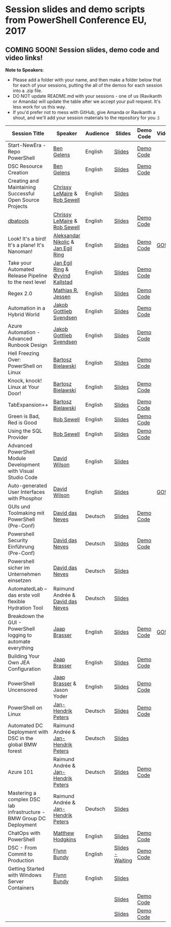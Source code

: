 # Session slides and demo scripts from PowerShell Conference EU, 2017

## COMING SOON! Session slides, demo code and video links!

**Note to Speakers**: 
- Please add a folder with your name, and then make a folder below that for each of your sessions, putting the all of the demos for each session into a .zip file. 
- DO NOT update README.md with your sessions - one of us (Ravikanth or Amanda) will update the table after we accept your pull request. It's less work for us this way.
- If you'd prefer not to mess with GitHub, give Amanda or Ravikanth a shout, and we'll add your session materials to the repository for you :)

| Session Title  | Speaker | Audience | Slides | Demo Code | Videos |
| ------------- | ------------- | ------------- | ------------- | ------------- | ------------- |
| Start-NewEra -Repo PowerShell | [Ben Gelens](https://github.com/bgelens) | English | [Slides](https://github.com/psconfeu/2017/blob/master/Ben%20Gelens/OSS%20xPlat%20PowerShell/OSS%20PS.pptx) | [Demo Code](https://github.com/psconfeu/2017/blob/master/Ben%20Gelens/OSS%20xPlat%20PowerShell/Demo.zip) |  |
| DSC Resource Creation | [Ben Gelens](https://github.com/bgelens) | English | [Slides](https://github.com/psconfeu/2017/blob/master/Ben%20Gelens/DSC%20Resource%20Creation/DSCResources.pptx) | [Demo Code](https://github.com/psconfeu/2017/blob/master/Ben%20Gelens/DSC%20Resource%20Creation/Demo.zip) |  |
| Creating and Maintaining Successful Open Source Projects | [Chrissy LeMaire](https://github.com/potatoqualitee) & [Rob Sewell](https://github.com/DBAWithABeard) | English | [Slides](https://github.com/psconfeu/2017/blob/master/Chrissy%20LeMaire%20and%20Rob%20Sewell/CreatingMaintainingOpenSourceProjects/CreatingMaintainingOpenSourceProjects.pptx) |  |  |
| [dbatools](https://dbatools.io) | [Chrissy LeMaire](https://github.com/potatoqualitee) & [Rob Sewell](https://github.com/DBAWithABeard) | English | [Slides](https://github.com/psconfeu/2017/blob/master/Chrissy%20LeMaire%20and%20Rob%20Sewell/dbatools/dbatools.pptx) | [Demo Code](https://github.com/psconfeu/2017/blob/master/Chrissy%20LeMaire%20and%20Rob%20Sewell/dbatools/dbatools.ps1) |  |
| Look! It's a bird! It's a plane! It's Nanoman! | [Aleksandar Nikolic](https://github.com/alexandair) & [Jan Egil Ring](https://github.com/janegilring) | English | [Slides](https://github.com/psconfeu/2017/blob/master/Aleksandar%20Nikolic%20%26%20Jan%20Egil%20Ring/Nanoman/Nanoman.pptx) | [Demo Code](https://github.com/psconfeu/2017/blob/master/Aleksandar%20Nikolic%20%26%20Jan%20Egil%20Ring/Nanoman/demo.zip) | [GO!](https://youtu.be/YrAHmkBLvjU) |
| Take your Automated Release Pipeline to the next level | [Jan Egil Ring](https://github.com/janegilring) & [Øyvind Kallstad](https://github.com/gravejester) | English | [Slides](https://github.com/psconfeu/2017/blob/master/Jan%20Egil%20Ring%20and%20%C3%98yvind%20Kallstad/Take%20your%20Automated%20Release%20Pipeline%20to%20the%20next%20level/Take%20your%20Automated%20Release%20Pipeline%20to%20the%20next%20level.pptx) | [Demo Code](https://github.com/psconfeu/2017/blob/master/Jan%20Egil%20Ring%20and%20%C3%98yvind%20Kallstad/Take%20your%20Automated%20Release%20Pipeline%20to%20the%20next%20level/demo.zip) |  |
| Regex 2.0 | [Mathias R. Jessen](https://github.com/iisresetme) | English | [Slides](https://github.com/psconfeu/2017/blob/master/Mathias%20R%20Jessen/regex2.pptx) | [Demo Code](https://github.com/psconfeu/2017/blob/master/Mathias%20R%20Jessen/demo.zip) |  |
| Automation in a Hybrid World | [Jakob Gottlieb Svendsen](https://github.com/jakobgsvendsen) | English | [Slides](https://github.com/psconfeu/2017/blob/master/Jakob%20Gottlieb%20Svendsen/PSCONFEU2017-JakobGSvendsen-Automation_in_a_hybrid_world_V1.pptx) | [Demo Code](https://github.com/psconfeu/2017/blob/master/Jakob%20Gottlieb%20Svendsen/PSCONFEU2017-JakobGSvendsen-Automation_in_a_hybrid_world_V1.zip) |  |
| Azure Automation - Advanced Runbook Design | [Jakob Gottlieb Svendsen](https://github.com/jakobgsvendsen) | English | [Slides](https://github.com/psconfeu/2017/blob/master/Jakob%20Gottlieb%20Svendsen/PSCONFEU2017-JakobGSvendsen-Azure_Automation_-_Advanced_Runbook_Design_V1.pptx) | [Demo Code](https://github.com/psconfeu/2017/blob/master/Jakob%20Gottlieb%20Svendsen/PSCONFEU2017-JakobGSvendsen-Azure_Automation_-_Advanced_Runbook_Design_V1.zip) |  |
| Hell Freezing Over: PowerShell on Linux | [Bartosz Bielawski](https://github.com/bielawb) | English | [Slides](https://github.com/psconfeu/2017/blob/master/Bartosz%20Bielawski/HellFreezingOver/01_HellFreezing.pptx) | [Demo Code](https://github.com/psconfeu/2017/blob/master/Bartosz%20Bielawski/HellFreezingOver/Demos-HellFreezing.zip) |  |
| Knock, knock! Linux at Your Door! | [Bartosz Bielawski](https://github.com/bielawb) | English | [Slides](https://github.com/psconfeu/2017/blob/master/Bartosz%20Bielawski/LinuxAtYourDoor/02_LinuxAtYourDoor.pptx) | [Demo Code](https://github.com/psconfeu/2017/blob/master/Bartosz%20Bielawski/LinuxAtYourDoor/Demos-LinuxAtYourDoor.zip) |  |
| TabExpansion++ | [Bartosz Bielawski](https://github.com/bielawb) | English | [Slides](https://github.com/psconfeu/2017/blob/master/Bartosz%20Bielawski/TabExpansionPlusPlus/03_TabExpansionPlusPlus.pptx) | [Demo Code](https://github.com/psconfeu/2017/blob/master/Bartosz%20Bielawski/TabExpansionPlusPlus/Demos-TabExpansionPlusPlus.zip) |  |
| Green is Bad, Red is Good | [Rob Sewell](https://github.com/DBAWithABeard) | English | [Slides](https://github.com/psconfeu/2017/blob/master/Rob%20Sewell/Green%20is%20Bad%20Red%20is%20Good/Green%20is%20Good%20Red%20is%20Bad.pptx) | [Demo Code](https://github.com/psconfeu/2017/blob/master/Rob%20Sewell/Green%20is%20Bad%20Red%20is%20Good/Green%20is%20Good%20Red%20is%20Bad.zip) |  |
| Using the SQL Provider | [Rob Sewell](https://github.com/DBAWithABeard) | English | [Slides](https://github.com/psconfeu/2017/blob/master/Rob%20Sewell/Using%20the%20SQL%20Provider/Using%20the%20SQL%20provider.pptx) | [Demo Code](https://github.com/psconfeu/2017/blob/master/Rob%20Sewell/Using%20the%20SQL%20Provider/Using%20the%20SQL%20Provider.ps1) |  |
| Advanced PowerShell Module Development with Visual Studio Code | [David Wilson](https://github.com/daviwil) | English | [Slides](https://github.com/psconfeu/2017/blob/master/David%20Wilson/Advanced%20PowerShell%20Module%20Development%20with%20Visual%20Studio%20Code.pptx) |  |  |
| Auto-generated User Interfaces with Phosphor | [David Wilson](https://github.com/daviwil) | English | [Slides](https://github.com/psconfeu/2017/blob/master/David%20Wilson/Auto-generated%20User%20Interfaces%20with%20Phosphor.pptx) |  | [GO!](https://youtu.be/azDHOf88_S4) |
| GUIs und Toolmaking mit PowerShell (Pre-Conf) | [David das Neves](https://github.com/ddneves) | Deutsch | [Slides](https://github.com/psconfeu/2017/blob/master/David%20das%20Neves/PSConfEU17_GUIs_Preconf/PSConfEU17_GUIs_Preconf.pdf) | [Demo Code](https://github.com/psconfeu/2017/blob/master/David%20das%20Neves/PSConfEU17_GUIs_Preconf/PSConfEU17_GUIs_Preconf.zip) |  |
| Powershell Security Einführung (Pre-Conf) | [David das Neves](https://github.com/ddneves) | Deutsch | [Slides](https://github.com/psconfeu/2017/blob/master/David%20das%20Neves/PSConfEU17_Security_Preconf/PSConfEU17_Security_Preconf.pdf) | [Demo Code](https://github.com/psconfeu/2017/blob/master/David%20das%20Neves/PSConfEU17_Security_Preconf/PSConfEU17_Security_Preconf.zip) |  |
| Powershell sicher im Unternehmen einsetzen | [David das Neves](https://github.com/ddneves) | Deutsch | [Slides](https://github.com/psconfeu/2017/blob/master/David%20das%20Neves/PSConfEU17_Security_Session/PSConfEU17_Security_Session.pdf) |  |  |
| AutomatedLab – das erste voll flexible Hydration Tool | Raimund Andrée & [David das Neves](https://github.com/ddneves) | Deutsch | [Slides](https://github.com/psconfeu/2017/blob/master/Raimund%20Andree%20%26%20David%20das%20Neves/PSConfEU2017_AutomatedLab/PSConfEU2017_AutomatedLab.pdf) |  |  |
| Breakdown the GUI - PowerShell logging to automate everything | [Jaap Brasser](https://github.com/jaapbrasser) | English | [Slides](https://github.com/psconfeu/2017/blob/master/Jaap%20Brasser/Breakdown%20the%20GUI%20-%20PowerShell%20logging%20to%20automate%20everything/Breakdown%20the%20GUI%20-%20PowerShell%20logging%20to%20automate%20everything.pptx) | [Demo Code](https://github.com/psconfeu/2017/blob/master/Jaap%20Brasser/Breakdown%20the%20GUI%20-%20PowerShell%20logging%20to%20automate%20everything/Breakdown%20the%20GUI%20-%20PowerShell%20logging%20to%20automate%20everything.zip) | [GO!](https://youtu.be/effCxj-S3t8) |
| Building Your Own JEA Configuration | [Jaap Brasser](https://github.com/jaapbrasser) | English | [Slides](https://github.com/psconfeu/2017/blob/master/Jaap%20Brasser/Building%20your%20own%20JEA%20Configuration/Building%20your%20own%20JEA%20Configuration.pptx) | [Demo Code](https://github.com/psconfeu/2017/blob/master/Jaap%20Brasser/Building%20your%20own%20JEA%20Configuration/Building%20your%20own%20JEA%20Configuration.zip) |  |
| PowerShell Uncensored | [Jaap Brasser](https://github.com/jaapbrasser) & Jason Yoder | English | [Slides](https://github.com/psconfeu/2017/blob/master/Jason%20Yoder%20and%20Jaap%20Brasser/PowerShell%20Uncensored/PowerShell%20Uncensored.pptx) | [Demo Code](https://github.com/psconfeu/2017/blob/master/Jason%20Yoder%20and%20Jaap%20Brasser/PowerShell%20Uncensored/PowerShell%20Uncensored.zip) |  |
| PowerShell on Linux | [Jan-Hendrik Peters](https://github.com/nyanhp) | Deutsch | [Slides](https://github.com/psconfeu/2017/blob/master/Jan-Hendrik%20Peters/PowerShell%20On%20Linux/Powershell%20On%20Linux.pptx) | [Demo Code](https://github.com/psconfeu/2017/blob/master/Jan-Hendrik%20Peters/PowerShell%20On%20Linux/PowerShell%20On%20Linux.zip) |  |
| Automated DC Deployment with DSC in the global BMW forest | Raimund Andrée & [Jan-Hendrik Peters](https://github.com/nyanhp) | Deutsch | [Slides](https://github.com/psconfeu/2017/blob/master/Raimund%20Andree%20and%20Jan-Hendrik%20Peters/Automated%20DC%20Deployment%20with%20DSC%20in%20the%20global%20BMW%20forest/Automated%20DC%20Deployment%20with%20DSC%20in%20the%20global%20BMW%20forest.pptx) |  |  |
| Azure 101 | Raimund Andrée & [Jan-Hendrik Peters](https://github.com/nyanhp) | Deutsch | [Slides](https://github.com/psconfeu/2017/blob/master/Raimund%20Andree%20and%20Jan-Hendrik%20Peters/Azure%20101/Azure%20101.pptx) | [Demo Code](https://github.com/psconfeu/2017/blob/master/Raimund%20Andree%20and%20Jan-Hendrik%20Peters/Azure%20101/Azure%20101.zip) |  |
| Mastering a complex DSC lab infrastructure - BMW Group DC Deployment | Raimund Andrée & [Jan-Hendrik Peters](https://github.com/nyanhp) | Deutsch | [Slides](https://github.com/psconfeu/2017/blob/master/Raimund%20Andree%20and%20Jan-Hendrik%20Peters/DSC%20lab%20infrastructure%20%E2%80%93%20BMW%20Group%20DC%20deployment/DSC%20lab%20infrastructure%20%E2%80%93%20BMW%20Group%20DC%20deployment.pptx) |  |  |
| ChatOps with PowerShell | [Matthew Hodgkins](https://github.com/MattHodge) | English | [Slides](https://github.com/psconfeu/2017/blob/master/Matthew%20Hodgkins/ChatOps%20with%20PowerShell/ChatOpsWithPowerShell.pptx) | [Demo Code](https://github.com/psconfeu/2017/blob/master/Matthew%20Hodgkins/ChatOps%20with%20PowerShell/Demo.zip) |  |
| DSC - From Commit to Production | [Flynn Bundy](https://github.com/flynnCoolblue) | English | [Slides - Waiting]() | [Demo Code](https://github.com/psconfeu/2017/blob/master/Flynn%20Bundy/DSC%20-%20From%20Commit%20to%20Production/DSC%20-%20From%20Commit%20to%20Production.zip) |  |
| Getting Started with Windows Server Containers | [Flynn Bundy](https://github.com/flynnCoolblue) | English | [Slides](https://github.com/psconfeu/2017/blob/master/Flynn%20Bundy/Getting%20Started%20with%20Windows%20Server%20Containers/Windows%20Server%20Containers.pptx) |  |  |
|  |  |  | [Slides]() | [Demo Code]() |  |
|  |  |  | [Slides]() | [Demo Code]() |  |



